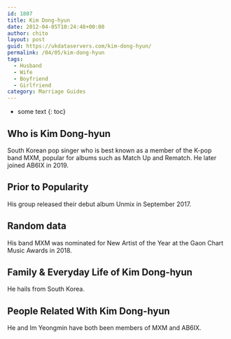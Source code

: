 ```yaml
---
id: 1807
title: Kim Dong-hyun
date: 2012-04-05T10:24:48+00:00
author: chito
layout: post
guid: https://ukdataservers.com/kim-dong-hyun/
permalink: /04/05/kim-dong-hyun
tags:
  - Husband
  - Wife
  - Boyfriend
  - Girlfriend
category: Marriage Guides
---
```


* some text
{: toc}
          
          
## Who is  Kim Dong-hyun
                  
                  
                  
South Korean pop singer who is best known as a member of the K-pop band MXM, popular for albums such as Match Up and Rematch. He later joined AB6IX in 2019. 
                  
                
                
                
## Prior to Popularity 
                  
                  
                  
His group released their debut album Unmix in September 2017. 
                  
                
                
                
## Random data 
                  
                  
                  
His band MXM was nominated for New Artist of the Year at the Gaon Chart Music Awards in 2018. 
                  
                
                
                
## Family & Everyday Life of Kim Dong-hyun
                  
                  
                  
He hails from South Korea. 
                  
                
                
                
## People Related With  Kim Dong-hyun
                  
                  
                  
He and Im Yeongmin have both been members of MXM and AB6IX.
                  
                
              
            
          
          
          
    
    
  
